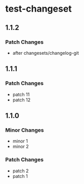 # test-changeset

## 1.1.2

### Patch Changes

- after changesets/changelog-git

## 1.1.1

### Patch Changes

- patch 11
- patch 12

## 1.1.0

### Minor Changes

- minor 1
- minor 2

### Patch Changes

- patch 2
- patch 1
